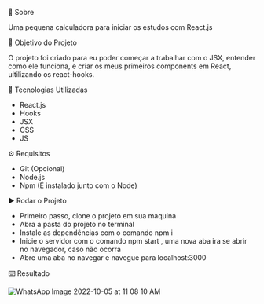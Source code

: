 📃 Sobre

Uma pequena calculadora para iniciar os estudos com React.js

🎯 Objetivo do Projeto

O projeto foi criado para eu poder começar a trabalhar com o JSX, entender como ele funciona, e criar os meus primeiros components em React, ultilizando os react-hooks.

🚀 Tecnologias Utilizadas
  * React.js
  * Hooks
  * JSX
  * CSS
  * JS
  
⚙️ Requisitos
  * Git (Opcional)
  * Node.js
  * Npm (É instalado junto com o Node)
  
▶️ Rodar o Projeto

* Primeiro passo, clone o projeto em sua maquina
* Abra a pasta do projeto no terminal
* Instale as dependências com o comando npm i
* Inicie o servidor com o comando npm start , uma nova aba ira se abrir no navegador, caso não ocorra
* Abre uma aba no navegar e navegue para localhost:3000

⌨️ Resultado

![WhatsApp Image 2022-10-05 at 11 08 10 AM](https://user-images.githubusercontent.com/103201579/194092063-701a1aed-3f74-4b88-a198-ae7a80b990fc.jpeg)
